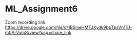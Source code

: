 # ML_Assignment6
Zoom recording link:
https://drive.google.com/file/d/1B5meHMTJXydk9bbTbsVnTEI-m0ArVxmS/view?usp=share_link
